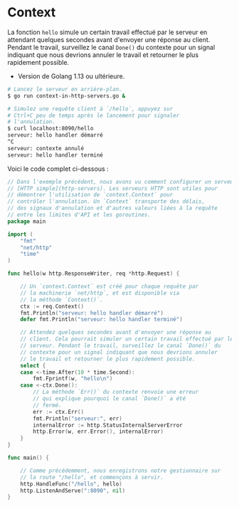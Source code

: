 # Context

La fonction `hello` simule un certain travail effectué par le serveur en attendant quelques secondes avant d'envoyer une réponse au client. Pendant le travail, surveillez le canal `Done()` du contexte pour un signal indiquant que nous devrions annuler le travail et retourner le plus rapidement possible.

- Version de Golang 1.13 ou ultérieure.

```sh
# Lancez le serveur en arrière-plan.
$ go run context-in-http-servers.go &

# Simulez une requête client à `/hello`, appuyez sur
# Ctrl+C peu de temps après le lancement pour signaler
# l'annulation.
$ curl localhost:8090/hello
serveur: hello handler démarré
^C
serveur: contexte annulé
serveur: hello handler terminé
```

Voici le code complet ci-dessous :

```go
// Dans l'exemple précédent, nous avons vu comment configurer un serveur
// [HTTP simple](http-servers). Les serveurs HTTP sont utiles pour
// démontrer l'utilisation de `context.Context` pour
// contrôler l'annulation. Un `Context` transporte des délais,
// des signaux d'annulation et d'autres valeurs liées à la requête
// entre les limites d'API et les goroutines.
package main

import (
	"fmt"
	"net/http"
	"time"
)

func hello(w http.ResponseWriter, req *http.Request) {

	// Un `context.Context` est créé pour chaque requête par
	// la machinerie `net/http`, et est disponible via
	// la méthode `Context()`.
	ctx := req.Context()
	fmt.Println("serveur: hello handler démarré")
	defer fmt.Println("serveur: hello handler terminé")

	// Attendez quelques secondes avant d'envoyer une réponse au
	// client. Cela pourrait simuler un certain travail effectué par le
	// serveur. Pendant le travail, surveillez le canal `Done()` du
	// contexte pour un signal indiquant que nous devrions annuler
	// le travail et retourner le plus rapidement possible.
	select {
	case <-time.After(10 * time.Second):
		fmt.Fprintf(w, "hello\n")
	case <-ctx.Done():
		// La méthode `Err()` du contexte renvoie une erreur
		// qui explique pourquoi le canal `Done()` a été
		// fermé.
		err := ctx.Err()
		fmt.Println("serveur:", err)
		internalError := http.StatusInternalServerError
		http.Error(w, err.Error(), internalError)
	}
}

func main() {

	// Comme précédemment, nous enregistrons notre gestionnaire sur
	// la route "/hello", et commençons à servir.
	http.HandleFunc("/hello", hello)
	http.ListenAndServe(":8090", nil)
}

```
